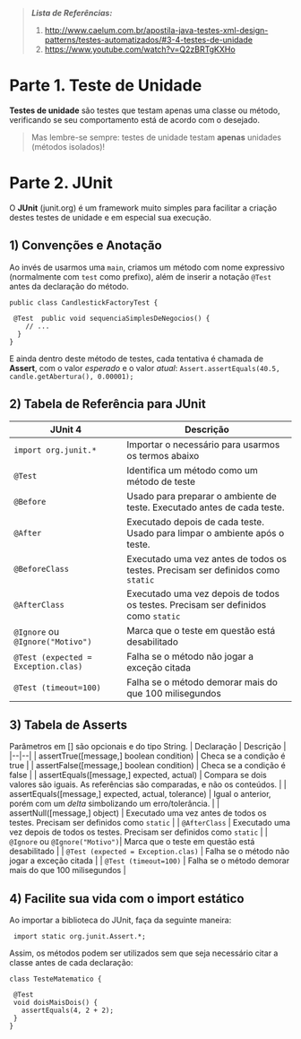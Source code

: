 
>  ***Lista de Referências:***
> 1. http://www.caelum.com.br/apostila-java-testes-xml-design-patterns/testes-automatizados/#3-4-testes-de-unidade
> 2. https://www.youtube.com/watch?v=Q2zBRTgKXHo

# Parte 1. Teste de Unidade
**Testes de unidade** são testes que testam apenas uma classe ou método, verificando se seu comportamento está de acordo com o desejado.
> Mas lembre-se sempre: testes de unidade testam **apenas** unidades (métodos isolados)!
# Parte 2. JUnit
O **JUnit** (junit.org) é um framework muito simples para facilitar a criação destes testes de unidade e em especial sua execução.
## 1) Convenções e Anotação
Ao invés de usarmos uma `main`, criamos um método com nome expressivo (normalmente com `test` como prefixo), além de inserir a notação `@Test` antes da declaração do método.
```
public class CandlestickFactoryTest {

 @Test  public void sequenciaSimplesDeNegocios() {
    // ...
  }
}
```
E ainda dentro deste método de testes, cada tentativa é chamada de **Assert**, com o valor *esperado* e o valor *atual*:
`Assert.assertEquals(40.5, candle.getAbertura(), 0.00001);`
## 2) Tabela de Referência para JUnit
| JUnit 4 | Descrição |
|--|--|
| `import org.junit.*` | Importar o necessário para usarmos os termos abaixo|
| `@Test` | Identifica um método como um método de teste |
| `@Before` | Usado para preparar o ambiente de teste. Executado antes de cada teste. |
| `@After` | Executado depois de cada teste. Usado para limpar o ambiente após o teste. |
| `@BeforeClass` | Executado uma vez antes de todos os testes. Precisam ser definidos como `static` |
| `@AfterClass` | Executado uma vez depois de todos os testes. Precisam ser definidos como `static` |
| `@Ignore` ou `@Ignore("Motivo")`| Marca que o teste em questão está desabilitado |
| `@Test (expected = Exception.clas)` | Falha se o método não jogar a exceção citada |
| `@Test (timeout=100)` | Falha se o método demorar mais do que 100 milisegundos |
## 3) Tabela de Asserts
Parâmetros em [] são opcionais e do tipo String.
| Declaração | Descrição |
|--|--|
| assertTrue([message,] boolean condition) | Checa se a condição é true |
| assertFalse([message,] boolean condition) | Checa se a condição é false |
| assertEquals([message,] expected, actual) | Compara se dois valores são iguais. As referências são comparadas, e não os conteúdos. |
| assertEquals([message,] expected, actual, tolerance) | Igual o anterior, porém com um *delta* simbolizando um erro/tolerância. |
| assertNull([message,] object) | Executado uma vez antes de todos os testes. Precisam ser definidos como `static` |
| `@AfterClass` | Executado uma vez depois de todos os testes. Precisam ser definidos como `static` |
| `@Ignore` ou `@Ignore("Motivo")`| Marca que o teste em questão está desabilitado |
| `@Test (expected = Exception.clas)` | Falha se o método não jogar a exceção citada |
| `@Test (timeout=100)` | Falha se o método demorar mais do que 100 milisegundos |
## 4) Facilite sua vida com o import estático
Ao importar a biblioteca do JUnit, faça da seguinte maneira:
```
 import static org.junit.Assert.*;
 ```
 Assim, os métodos podem ser utilizados sem que seja necessário citar a classe antes de cada declaração:
 ```
 class TesteMatematico {

  @Test
  void doisMaisDois() {
    assertEquals(4, 2 + 2);
  }
}
```
<!--stackedit_data:
eyJoaXN0b3J5IjpbLTEzMzM0NjQ1OTcsMTYwMDQyMDQ2MywxND
QyMjk5NTcwLDQ5MjAxMjg0MF19
-->
